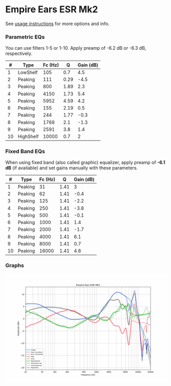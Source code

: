 # Empire Ears ESR Mk2
See [usage instructions](https://github.com/jaakkopasanen/AutoEq#usage) for more options and info.

### Parametric EQs
You can use filters 1-5 or 1-10. Apply preamp of -6.2 dB or -6.3 dB, respectively.

|   # | Type      |   Fc (Hz) |    Q |   Gain (dB) |
|-----|-----------|-----------|------|-------------|
|   1 | LowShelf  |       105 | 0.7  |         4.5 |
|   2 | Peaking   |       111 | 0.29 |        -4.5 |
|   3 | Peaking   |       800 | 1.89 |         2.3 |
|   4 | Peaking   |      4150 | 1.73 |         5.4 |
|   5 | Peaking   |      5952 | 4.59 |         4.2 |
|   6 | Peaking   |       155 | 2.19 |         0.5 |
|   7 | Peaking   |       244 | 1.77 |        -0.3 |
|   8 | Peaking   |      1768 | 2.1  |        -1.3 |
|   9 | Peaking   |      2591 | 3.8  |         1.4 |
|  10 | HighShelf |     10000 | 0.7  |         2   |

### Fixed Band EQs
When using fixed band (also called graphic) equalizer, apply preamp of **-6.1 dB** (if available) and set gains manually with these parameters.

|   # | Type    |   Fc (Hz) |    Q |   Gain (dB) |
|-----|---------|-----------|------|-------------|
|   1 | Peaking |        31 | 1.41 |         3   |
|   2 | Peaking |        62 | 1.41 |        -0.4 |
|   3 | Peaking |       125 | 1.41 |        -2.2 |
|   4 | Peaking |       250 | 1.41 |        -3.8 |
|   5 | Peaking |       500 | 1.41 |        -0.1 |
|   6 | Peaking |      1000 | 1.41 |         1.4 |
|   7 | Peaking |      2000 | 1.41 |        -1.7 |
|   8 | Peaking |      4000 | 1.41 |         6.1 |
|   9 | Peaking |      8000 | 1.41 |         0.7 |
|  10 | Peaking |     16000 | 1.41 |         4.6 |

### Graphs
![](./Empire%20Ears%20ESR%20Mk2.png)
